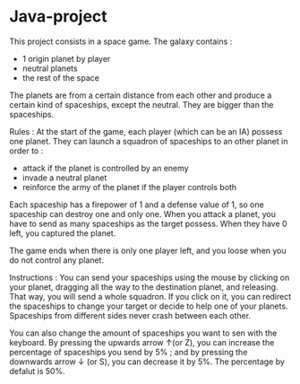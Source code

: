 # Java-project

This project consists in a space game. The galaxy contains :
- 1 origin planet by player
- neutral planets
- the rest of the space

The planets are from a certain distance from each other and produce a certain kind of spaceships, except the neutral. They are bigger than the spaceships.

Rules : At the start of the game, each player (which can be an IA) possess one planet. They can launch a squadron of spaceships to an other planet in order to :
- attack if the planet is controlled by an enemy
- invade a neutral planet
- reinforce the army of the planet if the player controls both 

Each spaceship has a firepower of 1 and a defense value of 1, so one spaceship can destroy one and only one. When you attack a planet, you have to send as many spaceships as the target possess. When they have 0 left, you captured the planet. 

The game ends when there is only one player left, and you loose when you do not control any planet.


Instructions : You can send your spaceships using the mouse by clicking on your planet, dragging all the way to the destination planet, and releasing. That way, you will send a whole squadron. If you click on it, you can redirect the spaceships to change your target or decide to help one of your planets. Spaceships from different sides never crash between each other.

You can also change the amount of spaceships you want to sen with the keyboard. By pressing the upwards arrow ↑(or Z), you can increase the percentage of spaceships you send by 5% ; and by pressing the downwards arrow ↓ (or S), you can decrease it by 5%. The percentage by defalut is 50%.
